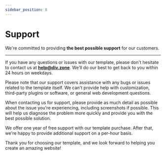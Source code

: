 ```yaml
---
sidebar_position: 8
---
```


# Support

We're committed to providing **the best possible support** for our customers.

---

If you have any questions or issues with our template, please don't hesitate to contact us at **help@div.zone**. We'll do our best to get back to you within 24 hours on weekdays.

Please note that our support covers assistance with any bugs or issues related to the template itself. We can't provide help with customization, third-party plugins or software, or general web development questions.

When contacting us for support, please provide as much detail as possible about the issue you're experiencing, including screenshots if possible. This will help us diagnose the problem more quickly and provide you with the best possible solution.

We offer one year of free support with our template purchase. After that, we're happy to provide additional support on a per-hour basis.

Thank you for choosing our template, and we look forward to helping you create an amazing website!
